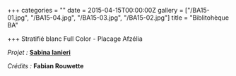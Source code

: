 +++
categories = ""
date = 2015-04-15T00:00:00Z
gallery = ["/BA15-01.jpg", "/BA15-04.jpg", "/BA15-03.jpg", "/BA15-02.jpg"]
title = "Biblitohèque BA"

+++
Stratifié blanc Full Color - Placage Afzélia

_Projet :_ [**Sabina Ianieri**](https://mon-architecte.eu/fr/architects/405)

_Crédits :_ **Fabian Rouwette**